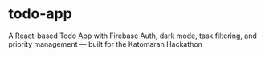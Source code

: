 # todo-app
A React-based Todo App with Firebase Auth, dark mode, task filtering, and priority management — built for the Katomaran Hackathon
